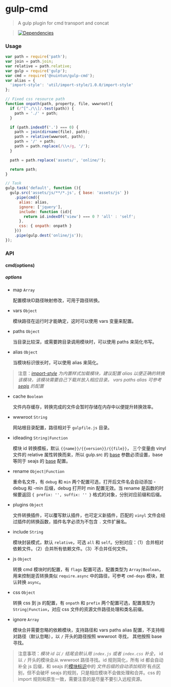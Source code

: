 gulp-cmd
=========

>A gulp plugin for cmd transport and concat

>[![Dependencies][david-image]][david-url]

[david-image]: http://img.shields.io/david/nuintun/gulp-cmd.svg?style=flat-square
[david-url]: https://david-dm.org/nuintun/gulp-cmd

### Usage
```js
var path = require('path');
var join = path.join;
var relative = path.relative;
var gulp = require('gulp');
var cmd = require('@nuintun/gulp-cmd');
var alias = {
  'import-style': 'util/import-style/1.0.0/import-style'
};

// Fixed css resource path
function onpath(path, property, file, wwwroot){
  if (/^[^./\\]/.test(path)) {
    path = './' + path;
  }

  if (path.indexOf('.') === 0) {
    path = join(dirname(file), path);
    path = relative(wwwroot, path);
    path = '/' + path;
    path = path.replace(/\\+/g, '/');
  }

  path = path.replace('assets/', 'online/');

  return path;
}

// Task
gulp.task('default', function (){
  gulp.src('assets/js/**/*.js', { base: 'assets/js' })
    .pipe(cmd({
      alias: alias,
      ignore: ['jquery'],
      include: function (id){
        return id.indexOf('view') === 0 ? 'all' : 'self';
      },
      css: { onpath: onpath }
    }))
    .pipe(gulp.dest('online/js'));
});
```

### API
#### cmd(options)
##### *options*
- map ```Array```

  配置模块ID路径映射修改，可用于路径转换。

- vars ```Object```

  模块路径在运行时才能确定，这时可以使用 vars 变量来配置。

- paths ```Object```

  当目录比较深，或需要跨目录调用模块时，可以使用 paths 来简化书写。

- alias ```Object```

  当模块标识很长时，可以使用 alias 来简化。
>注意：*[import-style](https://github.com/nuintun/import-style) 为内置样式加载模块，建议配置 alias 以便正确的转换该模块，该模块需要自己下载并放入相应目录。 vars paths alias 可参考 [seajs](https://github.com/seajs/seajs/issues/262) 的配置*

- cache ```Boolean```

  文件内存缓存，转换完成的文件会暂时存储在内存中以便提升转换效率。

- wwwroot ```String```

  网站根目录配置，路径相对于 ```gulpfile.js``` 目录。

- idleading ```String|Function```

  模块 id 转换模板，默认 ```{{name}}/{{version}}/{{file}}```， 三个变量由 vinyl 文件的 relative 属性转换而来，所以 gulp.src 的 [base](https://github.com/wearefractal/vinyl) 参数必须设置，base 等同于 seajs 的 [base](https://github.com/seajs/seajs/issues/262) 配置。

- rename ```Object|Function```

  重命名文件，有 ```debug``` 和 ```min``` 两个配置可选，打开后文件名会自动添加 -debug 和 -min 后缀，debug 打开时 min 配置无效。当 rename 是函数的时候要返回 ```{ prefix: '', suffix: '' }``` 格式的对象，分别对应前缀和后缀。

- plugins ```Object```

  文件转换插件，可以覆写默认插件，也可定义新插件，匹配的 ```vinyl``` 文件会经过插件的转换函数，插件名字必须为不包含 ```.``` 文件扩展名。

- include ```String```

  模块封装模式，默认 ```relative```，可选 ```all``` 和 ```self```。分别对应：（1）合并相对依赖文件。（2）合并所有依赖文件。（3）不合并任何文件。

- js ```Object```

  转换 cmd 模块时的配置，有 ```flags``` 配置可选，配置类型为 ```Array|Boolean```，用来控制是否转换类似 ```require.async``` 中的路径，可参考 ```cmd-deps``` 模块，默认转换 ```async```。

- css ```Object```

  转换 css 到 js 的配置，有 ```onpath``` 和 ```prefix``` 两个配置可选，配置类型为 ```String|Function```，对应 css 文件的资源文件路径处理和类名前缀。

- ignore ```Array```

  模块合并需要忽略的依赖模块，支持路径和 vars paths alias 配置，不支持相对路径（默认忽略），以 ```/``` 开头的路径按照 wwwroot 寻找， 其他按照 base 寻找。

>注意事项：*模块 id 以 ```/``` 结尾会默认用 ```index.js``` 或者 ```index.css``` 补全*， id 以 ```/``` 开头的模块会从 wwwroot 路径寻找。id 规则简化，所有 id 都会自动补全 js 后缀，和 seajs 的[模块标识](https://github.com/seajs/seajs/issues/258)中的 *文件后缀的自动添加规则* 有点区别，但不会破坏 seajs 的规则，只是相应模块不会做处理和合并。css 的 import 规则和原生一致，需要注意的是尽量不要引入远程资源。
